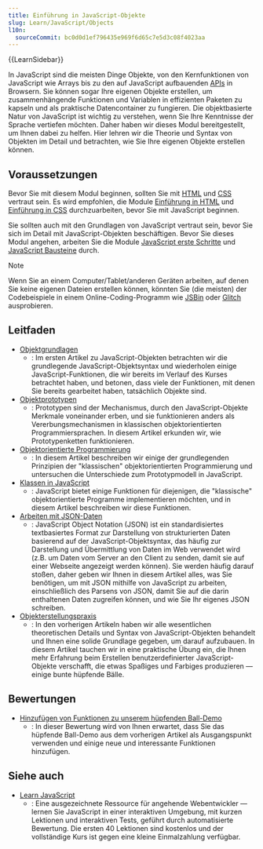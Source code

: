 ```yaml
---
title: Einführung in JavaScript-Objekte
slug: Learn/JavaScript/Objects
l10n:
  sourceCommit: bc0d0d1ef796435e969f6d65c7e5d3c08f4023aa
---
```


{{LearnSidebar}}

In JavaScript sind die meisten Dinge Objekte, von den Kernfunktionen von JavaScript wie Arrays bis zu den auf JavaScript aufbauenden [APIs](/de/docs/Glossary/API) in Browsern. Sie können sogar Ihre eigenen Objekte erstellen, um zusammenhängende Funktionen und Variablen in effizienten Paketen zu kapseln und als praktische Datencontainer zu fungieren. Die objektbasierte Natur von JavaScript ist wichtig zu verstehen, wenn Sie Ihre Kenntnisse der Sprache vertiefen möchten. Daher haben wir dieses Modul bereitgestellt, um Ihnen dabei zu helfen. Hier lehren wir die Theorie und Syntax von Objekten im Detail und betrachten, wie Sie Ihre eigenen Objekte erstellen können.

## Voraussetzungen

Bevor Sie mit diesem Modul beginnen, sollten Sie mit [HTML](/de/docs/Glossary/HTML) und [CSS](/de/docs/Glossary/CSS) vertraut sein. Es wird empfohlen, die Module [Einführung in HTML](/de/docs/Learn/HTML/Introduction_to_HTML) und [Einführung in CSS](/de/docs/Learn/CSS/First_steps) durchzuarbeiten, bevor Sie mit JavaScript beginnen.

Sie sollten auch mit den Grundlagen von JavaScript vertraut sein, bevor Sie sich im Detail mit JavaScript-Objekten beschäftigen. Bevor Sie dieses Modul angehen, arbeiten Sie die Module [JavaScript erste Schritte](/de/docs/Learn/JavaScript/First_steps) und [JavaScript Bausteine](/de/docs/Learn/JavaScript/Building_blocks) durch.

> [!NOTE]
> Wenn Sie an einem Computer/Tablet/anderen Geräten arbeiten, auf denen Sie keine eigenen Dateien erstellen können, könnten Sie (die meisten) der Codebeispiele in einem Online-Coding-Programm wie [JSBin](https://jsbin.com/) oder [Glitch](https://glitch.com/) ausprobieren.

## Leitfaden

- [Objektgrundlagen](/de/docs/Learn/JavaScript/Objects/Basics)
  - : Im ersten Artikel zu JavaScript-Objekten betrachten wir die grundlegende JavaScript-Objektsyntax und wiederholen einige JavaScript-Funktionen, die wir bereits im Verlauf des Kurses betrachtet haben, und betonen, dass viele der Funktionen, mit denen Sie bereits gearbeitet haben, tatsächlich Objekte sind.
- [Objektprototypen](/de/docs/Learn/JavaScript/Objects/Object_prototypes)
  - : Prototypen sind der Mechanismus, durch den JavaScript-Objekte Merkmale voneinander erben, und sie funktionieren anders als Vererbungsmechanismen in klassischen objektorientierten Programmiersprachen. In diesem Artikel erkunden wir, wie Prototypenketten funktionieren.
- [Objektorientierte Programmierung](/de/docs/Learn/JavaScript/Objects/Object-oriented_programming)
  - : In diesem Artikel beschreiben wir einige der grundlegenden Prinzipien der "klassischen" objektorientierten Programmierung und untersuchen die Unterschiede zum Prototypmodell in JavaScript.
- [Klassen in JavaScript](/de/docs/Learn/JavaScript/Objects/Classes_in_JavaScript)
  - : JavaScript bietet einige Funktionen für diejenigen, die "klassische" objektorientierte Programme implementieren möchten, und in diesem Artikel beschreiben wir diese Funktionen.
- [Arbeiten mit JSON-Daten](/de/docs/Learn/JavaScript/Objects/JSON)
  - : JavaScript Object Notation (JSON) ist ein standardisiertes textbasiertes Format zur Darstellung von strukturierten Daten basierend auf der JavaScript-Objektsyntax, das häufig zur Darstellung und Übermittlung von Daten im Web verwendet wird (z.B. um Daten vom Server an den Client zu senden, damit sie auf einer Webseite angezeigt werden können). Sie werden häufig darauf stoßen, daher geben wir Ihnen in diesem Artikel alles, was Sie benötigen, um mit JSON mithilfe von JavaScript zu arbeiten, einschließlich des Parsens von JSON, damit Sie auf die darin enthaltenen Daten zugreifen können, und wie Sie Ihr eigenes JSON schreiben.
- [Objekterstellungspraxis](/de/docs/Learn/JavaScript/Objects/Object_building_practice)
  - : In den vorherigen Artikeln haben wir alle wesentlichen theoretischen Details und Syntax von JavaScript-Objekten behandelt und Ihnen eine solide Grundlage gegeben, um darauf aufzubauen. In diesem Artikel tauchen wir in eine praktische Übung ein, die Ihnen mehr Erfahrung beim Erstellen benutzerdefinierter JavaScript-Objekte verschafft, die etwas Spaßiges und Farbiges produzieren — einige bunte hüpfende Bälle.

## Bewertungen

- [Hinzufügen von Funktionen zu unserem hüpfenden Ball-Demo](/de/docs/Learn/JavaScript/Objects/Adding_bouncing_balls_features)
  - : In dieser Bewertung wird von Ihnen erwartet, dass Sie das hüpfende Ball-Demo aus dem vorherigen Artikel als Ausgangspunkt verwenden und einige neue und interessante Funktionen hinzufügen.

## Siehe auch

- [Learn JavaScript](https://learnjavascript.online/)
  - : Eine ausgezeichnete Ressource für angehende Webentwickler — lernen Sie JavaScript in einer interaktiven Umgebung, mit kurzen Lektionen und interaktiven Tests, geführt durch automatisierte Bewertung. Die ersten 40 Lektionen sind kostenlos und der vollständige Kurs ist gegen eine kleine Einmalzahlung verfügbar.
